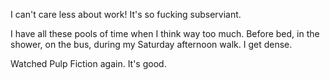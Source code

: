 I can't care less about work! It's so fucking subserviant.

I have all these pools of time when I think way too much. Before bed, in the shower, on the bus, during my Saturday afternoon walk. I get dense.

Watched Pulp Fiction again. It's good.
